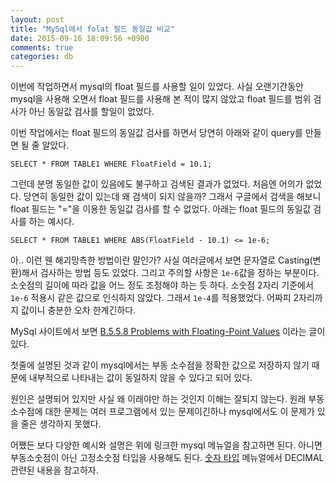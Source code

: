 ```yaml
---
layout: post
title: "MySql에서 folat 필드 동일값 비교"
date: 2015-09-16 18:09:56 +0900
comments: true
categories: db
---
```

이번에 작업하면서 mysql의 float 필드를 사용할 일이 있었다. 사실 오랜기간동안 mysql을 사용해 오면서 float 필드를 사용해 본 적이 많지 않았고 float 필드를 범위 검사가 아닌 동일값 검사를 할일이 없었다.

이번 작업에서는 float 필드의 동일값 검사를 하면서 당연히 아래와 같이 query를 만들면 될 줄 알았다.

```mysql
SELECT * FROM TABLE1 WHERE FloatField = 10.1;
```

그런데 분명 동일한 값이 있음에도 불구하고 검색된 결과가 없었다. 처음엔 어의가 없었다. 당연히 동일한 값이 있는데 왜 검색이 되지 않을까?
그래서 구글에서 검색을 해보니 float 필드는 "="을 이용한 동일값 검사를 할 수 없었다. 아래는 float 필드의 동일값 검사를 하는 예시다.

```mysql
SELECT * FROM TABLE1 WHERE ABS(FloatField - 10.1) <= 1e-6;
```

아.. 이런 웬 해괴망측한 방법이란 말인가? 사실 여러글에서 보면 문자열로 Casting(변환)해서 검사하는 방법 등도 있었다. 그리고 주의할 사항은 `1e-6`값을 정하는 부분이다. 소숫점의 길이에 따라 값을 어느 정도 조정해야 하는 듯 하다. 소숫점 2자리 기준에서 `1e-6` 적용시 같은 값으로 인식하지 않았다. 그래서 `1e-4`를 적용했었다. 어짜피 2자리까지 값이니 충분한 오차 한계긴하다.

MySql 사이트에서 보면 [B.5.5.8 Problems with Floating-Point Values](https://dev.mysql.com/doc/refman/5.0/en/problems-with-float.html) 이라는 글이 있다.

첫줄에 설명된 것과 같이 mysql에서는 부동 소수점을 정확한 값으로 저장하지 않기 때문에 내부적으로 나타내는 값이 동일하지 않을 수 있다고 되어 있다.

원인은 설명되어 있지만 사실 왜 이래야만 하는 것인지 이해는 잘되지 않는다. 원래 부동 소수점에 대한 문제는 여러 프로그램에서 있는 문제이긴하나 mysql에서도 이 문제가 있을 줄은 생각하지 못했다.

어쨌든 보다 다양한 예시와 설명은 위에 링크한 mysql 메뉴얼을 참고하면 된다. 아니면 부동소숫점이 아닌 고정소숫점 타입을 사용해도 된다. [숫자 타입](http://www.mysqlkorea.com/sub.html?mcode=manual&scode=01&m_no=21681&cat1=11&cat2=332&cat3=0&lang=k) 메뉴얼에서 DECIMAL 관련된 내용을 참고하자.
